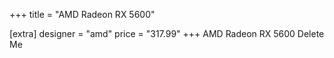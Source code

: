 +++
title = "AMD Radeon RX 5600"

[extra]
designer = "amd"
price = "317.99"
+++
AMD Radeon RX 5600 Delete Me
<!-- more -->
